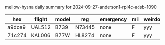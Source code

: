 mellow-hyena daily summary for 2024-09-27-anderson1-rpi4c-adsb-1090

|hex|flight|model|reg|emergency|mil|weirdo|
|--|--|--|--|--|--|--|
|a9dce9|UAL512|B739|N73445|none|F|yyy|
|71c274|KAL006|B77W|HL8274|none|F|yyy|
